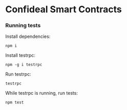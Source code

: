 Confideal Smart Contracts
=========================

### Running tests

Install dependencies:
```
npm i
```

Install testrpc:
```
npm -g i testrpc
```

Run testrpc:
```
testrpc
```

While testrpc is running, run tests:
```
npm test
```
